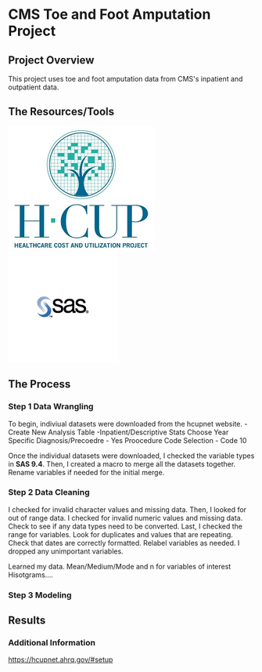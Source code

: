 # CMS Toe and Foot Amputation Project

## Project Overview 

This project uses toe and foot amputation data from CMS's inpatient and outpatient data.  

## The Resources/Tools
![hcup](img/hcup.jpg)        ![sas](img/sas.png)

## The Process

### Step 1 Data Wrangling 

To begin, indiviual datasets were downloaded from the hcupnet website. 
-Create New Analysis Table
-Inpatient/Descriptive Stats
Choose Year
Specific Diagnosis/Precoedre - Yes
Proocedure Code Selection - Code 10

Once the individual datasets were downloaded, I checked the variable types in **SAS 9.4**.
Then, I created a macro to merge all the datasets together. Rename variables if needed for the initial merge. 

### Step 2 Data Cleaning 
 I checked for invalid character values and missing data. Then, I looked for out of range data. 
 I checked for invalid numeric values and missing data. Check to see if any data types need to be converted. Last, I checked the range for variables. Look for duplicates and values that are repeating. Check that dates are correctly formatted. Relabel variables as needed. 
I dropped any unimportant variables. 

Learned my data. Mean/Medium/Mode and n for variables of interest 
Hisotgrams.... 


### Step 3 Modeling 

## Results 

### Additional Information 

https://hcupnet.ahrq.gov/#setup





